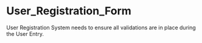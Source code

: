 # User_Registration_Form
User Registration System needs to ensure all validations are in place during the User Entry.

